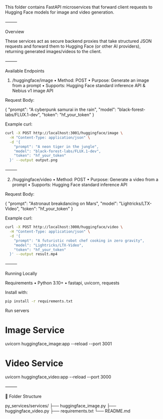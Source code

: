 This folder contains FastAPI microservices that forward client requests to Hugging Face models for image and video generation.

⸻

Overview

These services act as secure backend proxies that take structured JSON requests and forward them to Hugging Face (or other AI providers), returning generated images/videos to the client.

⸻

Available Endpoints

1. /huggingface/image
	•	Method: POST
	•	Purpose: Generate an image from a prompt
	•	Supports: Hugging Face standard inference API & Nebius v1 image API

Request Body:

{
  "prompt": "A cyberpunk samurai in the rain",
  "model": "black-forest-labs/FLUX.1-dev",
  "token": "hf_your_token"
}

Example curl:

``` bash
curl -X POST http://localhost:3001/huggingface/image \
  -H "Content-Type: application/json" \
  -d '{
    "prompt": "A neon tiger in the jungle",
    "model": "black-forest-labs/FLUX.1-dev",
    "token": "hf_your_token"
  }' --output output.png
```


⸻

2. /huggingface/video
	•	Method: POST
	•	Purpose: Generate a video from a prompt
	•	Supports: Hugging Face standard inference API

Request Body:

{
  "prompt": "Astronaut breakdancing on Mars",
  "model": "Lightricks/LTX-Video",
  "token": "hf_your_token"
}

Example curl:

``` bash
curl -X POST http://localhost:3000/huggingface/video \
  -H "Content-Type: application/json" \
  -d '{
    "prompt": "A futuristic robot chef cooking in zero gravity",
    "model": "Lightricks/LTX-Video",
    "token": "hf_your_token"
  }' --output result.mp4
```


⸻

Running Locally

Requirements
	•	Python 3.10+
	•	fastapi, uvicorn, requests

Install with:

```bash
pip install -r requirements.txt
```

Run servers

# Image Service
uvicorn huggingface_image:app --reload --port 3001

# Video Service
uvicorn huggingface_video:app --reload --port 3000


⸻

📁 Folder Structure

py_services/services/
├── huggingface_image.py
├── huggingface_video.py
├── requirements.txt
└── README.md

